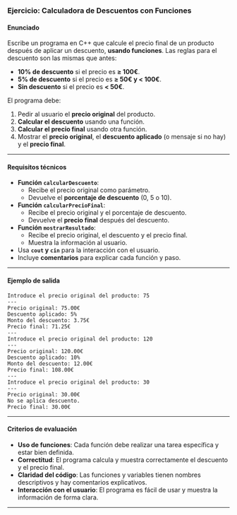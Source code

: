### **Ejercicio: Calculadora de Descuentos con Funciones**

#### **Enunciado**
Escribe un programa en C++ que calcule el precio final de un producto después de aplicar un descuento, **usando funciones**. Las reglas para el descuento son las mismas que antes:

- **10% de descuento** si el precio es **≥ 100€**.
- **5% de descuento** si el precio es **≥ 50€ y < 100€**.
- **Sin descuento** si el precio es **< 50€**.

El programa debe:
1. Pedir al usuario el **precio original** del producto.
2. **Calcular el descuento** usando una función.
3. **Calcular el precio final** usando otra función.
4. Mostrar el **precio original**, el **descuento aplicado** (o mensaje si no hay) y el **precio final**.

---

#### **Requisitos técnicos**
- **Función `calcularDescuento`**:
  - Recibe el precio original como parámetro.
  - Devuelve el **porcentaje de descuento** (0, 5 o 10).
- **Función `calcularPrecioFinal`**:
  - Recibe el precio original y el porcentaje de descuento.
  - Devuelve el **precio final** después del descuento.
- **Función `mostrarResultado`**:
  - Recibe el precio original, el descuento y el precio final.
  - Muestra la información al usuario.
- Usa **`cout` y `cin`** para la interacción con el usuario.
- Incluye **comentarios** para explicar cada función y paso.

---

#### **Ejemplo de salida**
```plaintext
Introduce el precio original del producto: 75
---
Precio original: 75.00€
Descuento aplicado: 5%
Monto del descuento: 3.75€
Precio final: 71.25€
---
Introduce el precio original del producto: 120
---
Precio original: 120.00€
Descuento aplicado: 10%
Monto del descuento: 12.00€
Precio final: 108.00€
---
Introduce el precio original del producto: 30
---
Precio original: 30.00€
No se aplica descuento.
Precio final: 30.00€
```

---

#### **Criterios de evaluación**
- **Uso de funciones**: Cada función debe realizar una tarea específica y estar bien definida.
- **Correctitud**: El programa calcula y muestra correctamente el descuento y el precio final.
- **Claridad del código**: Las funciones y variables tienen nombres descriptivos y hay comentarios explicativos.
- **Interacción con el usuario**: El programa es fácil de usar y muestra la información de forma clara.

---

